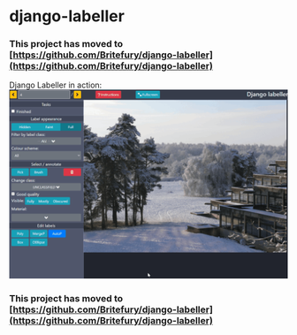 # django-labeller


### This project has moved to [https://github.com/Britefury/django-labeller](https://github.com/Britefury/django-labeller)
  
Django Labeller in action:
![Django labeller movie](doc/dextr_boolean_cleanup_v1_small.gif "Django Labeller in action")

### This project has moved to [https://github.com/Britefury/django-labeller](https://github.com/Britefury/django-labeller)
